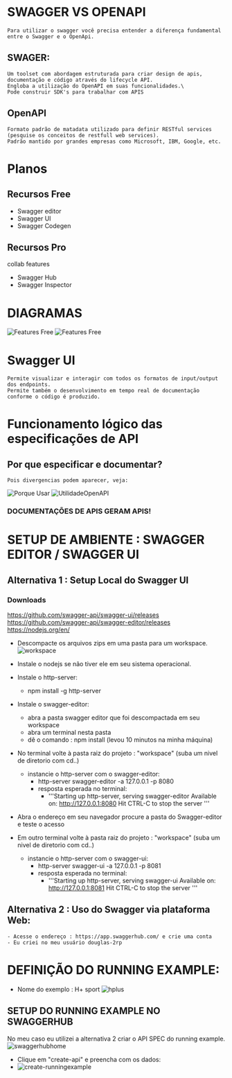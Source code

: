 # SWAGGER VS OPENAPI
    Para utilizar o swagger você precisa entender a diferença fundamental entre o Swagger e o OpenApi.

## SWAGER:
    Um toolset com abordagem estruturada para criar design de apis, documentação e código através do lifecycle API.
    Engloba a utilização do OpenAPI em suas funcionalidades.\
    Pode construir SDK's para trabalhar com APIS

## OpenAPI
    Formato padrão de matadata utilizado para definir RESTful services (pesquise os conceitos de restfull web services).
    Padrão mantido por grandes empresas como Microsoft, IBM, Google, etc.

# Planos

## Recursos Free
- Swagger editor
- Swagger UI
- Swagger Codegen

## Recursos Pro
collab features

- Swagger Hub
- Swagger Inspector

# DIAGRAMAS
![Features Free](structure.PNG "Swagger Ecosystem")
![Features Free](features.PNG "Features Free")

# Swagger UI
    Permite visualizar e interagir com todos os formatos de input/output dos endpoints.
    Permite também o desenvolvimento em tempo real de documentação conforme o código é produzido.

# Funcionamento lógico das especificações de API
## Por que especificar e documentar? 
    Pois divergencias podem aparecer, veja: 
![Porque Usar](whyDevSpecs.PNG "Porque documentar API's")
![UtilidadeOpenAPI](Use.PNG "Utilidade do OpenAPI")

### DOCUMENTAÇÕES DE APIS GERAM APIS!

# SETUP DE AMBIENTE : SWAGGER EDITOR / SWAGGER UI
## Alternativa 1 : Setup Local do Swagger UI
### Downloads
https://github.com/swagger-api/swagger-ui/releases
https://github.com/swagger-api/swagger-editor/releases
https://nodejs.org/en/

- Descompacte os arquivos zips em uma pasta para um workspace.
    ![workspace](workspace.PNG "workspace")

- Instale o nodejs se não tiver ele em seu sistema operacional.
- Instale o http-server:
  - npm install -g http-server
- Instale o swagger-editor:
  - abra a pasta swagger editor que foi descompactada em seu workspace
  - abra um terminal nesta pasta
  - dê o comando : npm install (levou 10 minutos na minha máquina)
- No terminal volte à pasta raiz do projeto : "workspace" (suba um nivel de diretorio com cd..)
  - instancie o http-server com o swagger-editor:
    - http-server swagger-editor -a 127.0.0.1 -p 8080
    - resposta esperada no terminal:
    	- '''Starting up http-server, serving swagger-editor
          Available on:
          http://127.0.0.1:8080
          Hit CTRL-C to stop the server
      '''
- Abra o endereço em seu navegador procure a pasta do Swagger-editor e teste o acesso

- Em outro terminal volte à pasta raiz do projeto : "workspace" (suba um nivel de diretorio com cd..)
  - instancie o http-server com o swagger-ui:
    - http-server swagger-ui -a 127.0.0.1 -p 8081
    - resposta esperada no terminal:
    	- '''Starting up http-server, serving swagger-ui
            Available on:
            http://127.0.0.1:8081
            Hit CTRL-C to stop the server
        '''

## Alternativa 2 : Uso do Swagger via plataforma Web:
    - Acesse o endereço : https://app.swaggerhub.com/ e crie uma conta
    - Eu criei no meu usuário douglas-2rp

# DEFINIÇÃO DO RUNNING EXAMPLE:
 - Nome do exemplo : H+ sport
  ![hplus](hplus.PNG "runningExample")

## SETUP DO RUNNING EXAMPLE NO SWAGGERHUB
No meu caso eu utilizei a alternativa 2 criar o API SPEC do running example.
![swaggerhubhome](swagger-hub-home.PNG "swaggerhub-homepage")
- Clique em "create-api" e preencha com os dados:
- ![create-runningexample](create-api.PNG "create-runningexample")
